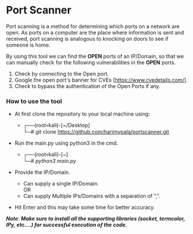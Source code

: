 # Port Scanner

Port scanning is a method for determining which ports on a network are open. As ports on a computer are the place where information is sent and received, port scanning is analogous to knocking on doors to see if someone is home.

By using this tool we can find the **OPEN** ports of an IP/Domain, so that we can manually check for the following vulnerabilities in the **OPEN** ports.

1. Check by connecting to the Open port.
2. Google the open port's banner for CVEs [https://www.cvedetails.com/].
3. Check to bypass the authentication of the Open Ports if any. 

### How to use the tool

- At first clone the repository to your local machine using:
  - ┌──(root💀kali)-[~/Desktop]<br>
    └─# git clone https://github.com/harimypala/portscanner.git

- Run the main.py using python3 in the cmd.
  -   ┌──(root💀kali)-[~]<br>
      └─# _python3 main.py_

- Provide the IP/Domain.
  - Can supply a single IP/Domain.<br>
    OR
  - Can supply Multiple IPs/Domains with a separation of ",".
- Hit Enter and this may take some time for better accuracy.

**_Note_**: _**Make sure to install all the supporting libraries (socket, termcolor, IPy, etc....) for successful execution of the code.**_ 